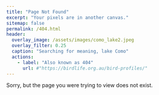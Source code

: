 ```yaml
---
title: "Page Not Found"
excerpt: "Your pixels are in another canvas."
sitemap: false
permalink: /404.html
header:
  overlay_image: /assets/images/como_lake2.jpeg
  overlay_filter: 0.25
  caption: "Searching for meaning, lake Como"
  actions:
    - label: "Also known as 404"
      url: #"https://birdlife.org.au/bird-profiles/"
---
```


Sorry, but the page you were trying to view does not exist.
